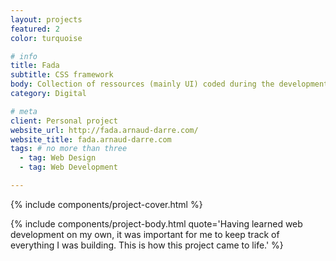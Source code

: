 ```yaml
---
layout: projects
featured: 2
color: turquoise

# info
title: Fada
subtitle: CSS framework
body: Collection of ressources (mainly UI) coded during the development of the web projects I worked on and brought together. This is an ongoing project and evolves as my skills get better. If you are interested in it, don't hesitate to contact me.
category: Digital

# meta
client: Personal project
website_url: http://fada.arnaud-darre.com/
website_title: fada.arnaud-darre.com
tags: # no more than three
  - tag: Web Design
  - tag: Web Development

---
```


{% include components/project-cover.html %}

{% include components/project-body.html 
  quote='Having learned web development on my own, it was important for me to keep track of everything I was building. This is how this project came to life.'
%}